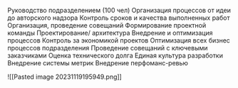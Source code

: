 Руководство подразделением (100 чел)
Организация процессов от идеи до авторского надзора
Контроль сроков и качества выполненных работ
Организация, проведение совещаний
Формирование проектной команды
Проектирование/ архитектура
Внедрение и оптимизация процессов
Контроль за экономикой проектов
Оптимизация всех бизнес процессов подразделения
Проведение совещаний с ключевыми заказчиками
Оценка технического долга
Единая культура разработки
Внедрение системы метрик
Внедрение перфоманс-ревью

![[Pasted image 20231119195949.png]]
